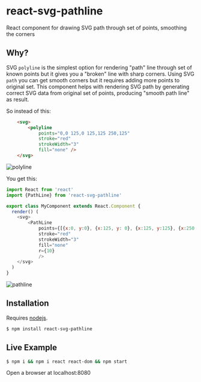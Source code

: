 # react-svg-pathline

React component for drawing SVG path through set of points, smoothing the corners

## Why?

SVG `polyline` is the simplest option for rendering "path" line through set of known points but it gives you a "broken" line with sharp corners.
Using SVG `path` you can get smooth corners but it requires adding more points to original set.
This component helps with rendering SVG path by generating correct SVG data from original set of points, producing "smooth path line" as result. 

So instead of this:

```html
    <svg>
        <polyline 
            points="0,0 125,0 125,125 250,125"  
            stroke="red" 
            strokeWidth="3"
            fill="none" />
    </svg>
```

![polyline](https://cloud.githubusercontent.com/assets/2222587/16547319/27903e50-4172-11e6-86b6-4c4e3d3d6484.png)

You get this:

```javascript
import React from 'react'
import {PathLine} from 'react-svg-pathline'

export class MyComponent extends React.Component {
  render() (
    <svg>
        <PathLine 
            points={[{x:0, y:0}, {x:125, y: 0}, {x:125, y:125}, {x:250, y:125}]} 
            stroke="red" 
            strokeWidth="3"
            fill="none"
            r={10}
            />
    </svg>
  )
}
```

![pathline](https://cloud.githubusercontent.com/assets/2222587/16547326/5a1f4c80-4172-11e6-9892-6dbd9c6f27f1.png)

## Installation

Requires [nodejs](http://nodejs.org/).

```sh
$ npm install react-svg-pathline
```

## Live Example

```sh
$ npm i && npm i react react-dom && npm start
```

Open a browser at localhost:8080